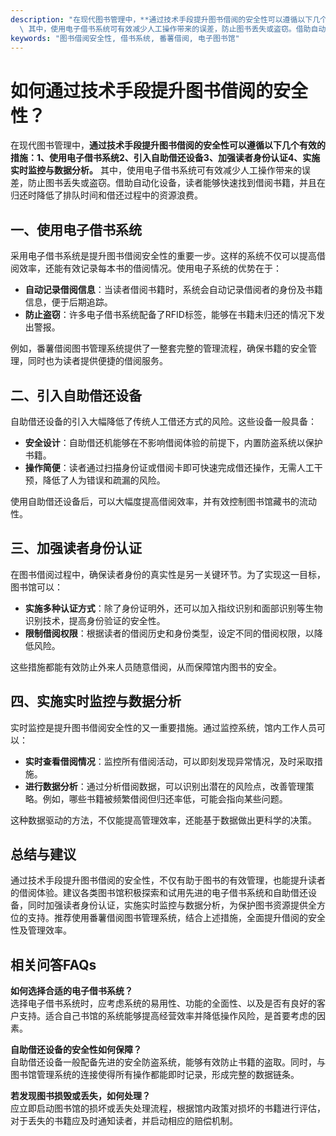 ```yaml
---
description: "在现代图书管理中，**通过技术手段提升图书借阅的安全性可以遵循以下几个有效的措施：1、使用电子借书系统2、引入自助借还设备3、加强读者身份认证4、实施实时监控与数据分析。**\
  \ 其中，使用电子借书系统可有效减少人工操作带来的误差，防止图书丢失或盗窃。借助自动化设备，读者能够快速找到借阅书籍，并且在归还时降低了排队时间和借还过程中的资源浪费。"
keywords: "图书借阅安全性, 借书系统, 番薯借阅, 电子图书馆"
---
```

# 如何通过技术手段提升图书借阅的安全性？

在现代图书管理中，**通过技术手段提升图书借阅的安全性可以遵循以下几个有效的措施：1、使用电子借书系统2、引入自助借还设备3、加强读者身份认证4、实施实时监控与数据分析。** 其中，使用电子借书系统可有效减少人工操作带来的误差，防止图书丢失或盗窃。借助自动化设备，读者能够快速找到借阅书籍，并且在归还时降低了排队时间和借还过程中的资源浪费。

## 一、使用电子借书系统

采用电子借书系统是提升图书借阅安全性的重要一步。这样的系统不仅可以提高借阅效率，还能有效记录每本书的借阅情况。使用电子系统的优势在于：

- **自动记录借阅信息**：当读者借阅书籍时，系统会自动记录借阅者的身份及书籍信息，便于后期追踪。
- **防止盗窃**：许多电子借书系统配备了RFID标签，能够在书籍未归还的情况下发出警报。

例如，番薯借阅图书管理系统提供了一整套完整的管理流程，确保书籍的安全管理，同时也为读者提供便捷的借阅服务。

## 二、引入自助借还设备

自助借还设备的引入大幅降低了传统人工借还方式的风险。这些设备一般具备：

- **安全设计**：自助借还机能够在不影响借阅体验的前提下，内置防盗系统以保护书籍。
- **操作简便**：读者通过扫描身份证或借阅卡即可快速完成借还操作，无需人工干预，降低了人为错误和疏漏的风险。

使用自助借还设备后，可以大幅度提高借阅效率，并有效控制图书馆藏书的流动性。

## 三、加强读者身份认证

在图书借阅过程中，确保读者身份的真实性是另一关键环节。为了实现这一目标，图书馆可以：

- **实施多种认证方式**：除了身份证明外，还可以加入指纹识别和面部识别等生物识别技术，提高身份验证的安全性。
- **限制借阅权限**：根据读者的借阅历史和身份类型，设定不同的借阅权限，以降低风险。

这些措施都能有效防止外来人员随意借阅，从而保障馆内图书的安全。

## 四、实施实时监控与数据分析

实时监控是提升图书借阅安全性的又一重要措施。通过监控系统，馆内工作人员可以：

- **实时查看借阅情况**：监控所有借阅活动，可以即刻发现异常情况，及时采取措施。
- **进行数据分析**：通过分析借阅数据，可以识别出潜在的风险点，改善管理策略。例如，哪些书籍被频繁借阅但归还率低，可能会指向某些问题。

这种数据驱动的方法，不仅能提高管理效率，还能基于数据做出更科学的决策。

## 总结与建议

通过技术手段提升图书借阅的安全性，不仅有助于图书的有效管理，也能提升读者的借阅体验。建议各类图书馆积极探索和试用先进的电子借书系统和自助借还设备，同时加强读者身份认证，实施实时监控与数据分析，为保护图书资源提供全方位的支持。推荐使用番薯借阅图书管理系统，结合上述措施，全面提升借阅的安全性及管理效率。

## 相关问答FAQs

**如何选择合适的电子借书系统？**  
选择电子借书系统时，应考虑系统的易用性、功能的全面性、以及是否有良好的客户支持。适合自己书馆的系统能够提高经营效率并降低操作风险，是首要考虑的因素。

**自助借还设备的安全性如何保障？**  
自助借还设备一般配备先进的安全防盗系统，能够有效防止书籍的盗取。同时，与图书馆管理系统的连接使得所有操作都能即时记录，形成完整的数据链条。

**若发现图书损毁或丢失，如何处理？**  
应立即启动图书馆的损坏或丢失处理流程，根据馆内政策对损坏的书籍进行评估，对于丢失的书籍应及时通知读者，并启动相应的赔偿机制。
